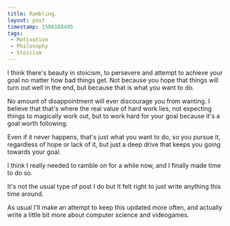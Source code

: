 ```yaml
---
title: Rambling.
layout: post
timestamp: 1508188495
tags:
 - Motivation
 - Philosophy
 - Stoicism
---
```


I think there's beauty in stoicism, to persevere and attempt to achieve your goal no matter how bad things get. Not because you hope that things will turn out well in the end, but because that is what you want to do.   

No amount of disappointment will ever discourage you from wanting. I believe that that's where the real value of hard work lies, not expecting things to magically work out, but to work hard for your goal because it's a goal worth following.  

Even if it never happens, that's just what you want to do, so you pursue it, regardless of hope or lack of it, but just a deep drive that keeps you going towards your goal.

I think I really needed to ramble on for a while now, and I finally made time to do so.

It's not the usual type of post I do but It felt right to just write anything this time around.

As usual I'll make an attempt to keep this updated more often, and actually write a little bit more about computer science and videogames.
